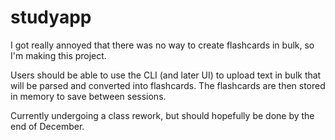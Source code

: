 # studyapp

I got really annoyed that there was no way to create flashcards in bulk, so I'm making this project.

Users should be able to use the CLI (and later UI) to upload text in bulk that will be parsed and converted into flashcards. The flashcards are then stored in memory to save between sessions.

Currently undergoing a class rework, but should hopefully be done by the end of December.
